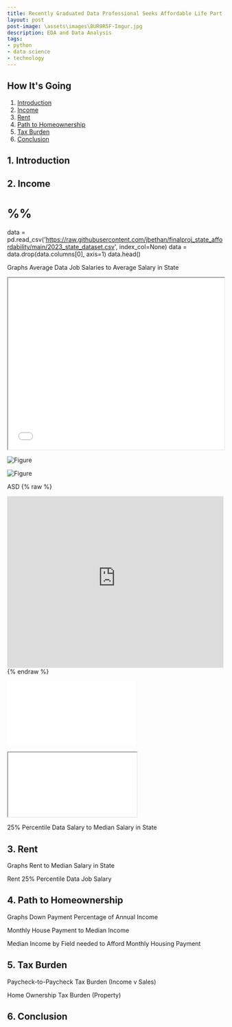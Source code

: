 ```yaml
---
title: Recently Graduated Data Professional Seeks Affordable Life Part 2
layout: post
post-image: \assets\images\8UR9R5F-Imgur.jpg
description: EDA and Data Analysis
tags:
- python
- data science
- technology
---
```


## How It's Going

1. [Introduction](#1-introduction)
2. [Income](#2-income)
3. [Rent](#3-rent)
4. [Path to Homeownership](#4-path-to-homeownership)
5. [Tax Burden](#3-tax-burden)
6. [Conclusion](#6-conclusion)


## 1. Introduction

## 2. Income

# %%
data = pd.read_csv('https://raw.githubusercontent.com/jbethan/finalproj_state_affordability/main/2023_state_dataset.csv', index_col=None)
data = data.drop(data.columns[0], axis=1)
data.head()

Graphs
Average Data Job Salaries to Average Salary in State
<iframe src="jbethan.github.io/assets/images/386final_eda/1DA_Income.html" width="100%" height="400px"></iframe>

![Figure]({{site.url}}/assets/images/386final_eda/fig2.png)

![Figure]({{site.url}}/assets/images/fig1.png)

ASD
{% raw %}
<iframe frameborder="no" marginwidth="0" marginheight="0" width="100%" height="400px" src="https://raw.githubusercontent.com/jbethan/finalproj_state_affordability/main/DA_Income.html"></iframe>
{% endraw %}

![Figure]({{site.url}}assets/images/386final_eda/1DA_Income.html)

<iframe src="jbethan.github.io/assets/images
/chart1.png"></iframe>

25% Percentile Data Salary to Median Salary in State

## 3. Rent

Graphs
Rent to Median Salary in State

Rent 25% Percentile Data Job Salary

## 4. Path to Homeownership

Graphs
Down Payment Percentage of Annual Income

Monthly House Payment to Median Income

Median Income by Field needed to Afford Monthly Housing Payment

## 5. Tax Burden

Paycheck-to-Paycheck Tax Burden (Income v Sales)

Home Ownership Tax Burden (Property)


## 6. Conclusion